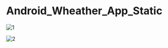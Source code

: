 # Android_Wheather_App_Static

![1](https://github.com/gopalkrushnas063/Android_Wheather_App_Static/assets/103574856/0e5bbbfe-9dd4-4bbc-bb7a-eb95b37faa2d)

![2](https://github.com/gopalkrushnas063/Android_Wheather_App_Static/assets/103574856/5983aaaf-6bd1-462b-8590-64b7000bdf39)

